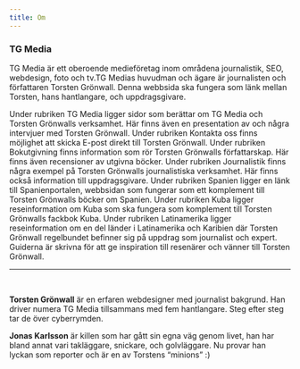 ```yaml
---
title: Om
---
```


### TG Media

TG Media är ett oberoende medieföretag inom områdena journalistik, SEO, webdesign, foto och tv.TG Medias huvudman och ägare är journalisten och författaren Torsten Grönwall.
Denna webbsida ska fungera som länk mellan Torsten, hans hantlangare, och uppdragsgivare. 

Under rubriken TG Media ligger sidor som berättar om TG Media och Torsten Grönwalls verksamhet. Här finns även en presentation av och några intervjuer med Torsten Grönwall. Under rubriken Kontakta oss finns möjlighet att skicka E-post direkt till Torsten Grönwall. Under rubriken Bokutgivning finns information som rör Torsten Grönwalls författarskap. Här finns även recensioner av utgivna böcker. Under rubriken Journalistik finns några exempel på Torsten Grönwalls journalistiska verksamhet. Här finns också information till uppdragsgivare. Under rubriken Spanien ligger en länk till Spanienportalen, webbsidan som fungerar som ett komplement till Torsten Grönwalls böcker om Spanien. Under rubriken Kuba ligger reseinformation om Kuba som ska fungera som komplement till Torsten Grönwalls fackbok Kuba. Under rubriken Latinamerika ligger reseinformation om en del länder i Latinamerika och Karibien där Torsten Grönwall regelbundet befinner sig på uppdrag som journalist och expert. Guiderna är skrivna för att ge inspiration till resenärer och vänner till Torsten Grönwall.

<hr /> <br />
<p><strong>Torsten Grönwall</strong> är en erfaren webdesigner med journalist bakgrund. Han driver numera TG Media tillsammans med fem hantlangare. Steg efter steg tar de över cyberrymden.</p>
<p><strong>Jonas Karlsson</strong> är killen som har gått sin egna väg genom livet, han har bland annat vari takläggare, snickare, och golvläggare. Nu provar han lyckan som reporter och är en av Torstens “minions” :)</p>